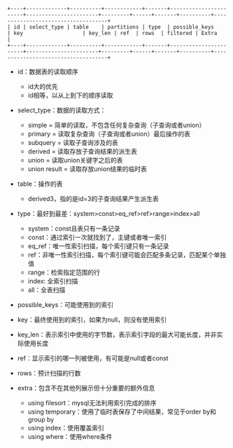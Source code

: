 
```
+----+-------------+----------+------------+-------+-----------------------+-----------------------+---------+------+-------+----------+------------------------------------+
| id | select_type | table    | partitions | type  | possible_keys         | key                   | key_len | ref  | rows  | filtered | Extra                              |
+----+-------------+----------+------------+-------+-----------------------+-----------------------+---------+------+-------+----------+------------------------------------+
```
- id：数据表的读取顺序
  - id大的优先
  - id相等，以从上到下的顺序读取
  
- select_type：数据的读取方式：
  - simple = 简单的读取，不包含任何复杂查询（子查询或者union）
  - primary = 读取复杂查询（子查询或者union）最后操作的表
  - subquery = 读取子查询涉及的表
  - derived = 读取存放子查询结果的派生表
  - union = 读取union关键字之后的表
  - union result = 读取存放union结果的临时表

- table：操作的表
  - derived3，指的是id=3的子查询结果产生派生表

- type：最好到最差：system>const>eq_ref>ref>range>index>all
    - system：const且表只有一条记录
    - const：通过索引一次就找到了，主键或者唯一索引
    - eq_ref：唯一性索引扫描，每个索引键只有一条记录
    - ref：非唯一性索引扫描，每个索引键可能会匹配多条记录，匹配某个单独值
    - range：检索指定范围的行
    - index: 全索引扫描
    - all：全表扫描

- possible_keys：可能使用到的索引

- key：最终使用到的索引，如果为null，则没有使用索引

- key_len：表示索引中使用的字节数，表示索引字段的最大可能长度，并非实际使用长度

- ref：显示索引的哪一列被使用，有可能是null或者const

- rows：预计扫描的行数

- extra：包含不在其他列展示但十分重要的额外信息
    - using filesort：mysql无法利用索引完成的排序
    - using temporary：使用了临时表保存了中间结果，常见于order by和group by
    - using index：使用覆盖索引
    - using where：使用where条件
